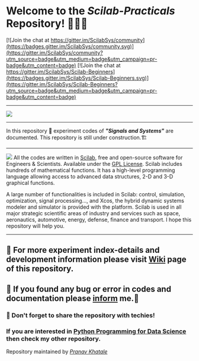# **Welcome to the _Scilab-Practicals_ Repository!** 🙏😎🎯

[![Join the chat at https://gitter.im/ScilabSys/community](https://badges.gitter.im/ScilabSys/community.svg)](https://gitter.im/ScilabSys/community?utm_source=badge&utm_medium=badge&utm_campaign=pr-badge&utm_content=badge) [![Join the chat at https://gitter.im/ScilabSys/Scilab-Beginners](https://badges.gitter.im/ScilabSys/Scilab-Beginners.svg)](https://gitter.im/ScilabSys/Scilab-Beginners?utm_source=badge&utm_medium=badge&utm_campaign=pr-badge&utm_content=badge)

***
![](https://www.scilab.org/sites/default/files/signal-plot.png)
***
In this repository 📁 experiment codes of _**"Signals and Systems"**_ are documented. This repository is still under construction.🏗 
***
![](https://www.scilab.org/sites/all/themes/scilab/images/logo.png)
All the codes are written in [Scilab](https://www.scilab.org/), free and open-source software for Engineers & Scientists. Available under the [GPL License](https://www.gnu.org/licenses/gpl-2.0.en.html). Scilab includes hundreds of mathematical functions. It has a high-level programming language allowing access to advanced data structures, 2-D and 3-D graphical functions.

A large number of functionalities is included in Scilab: control, simulation, optimization, signal processing..., and Xcos, the hybrid dynamic systems modeler and simulator is provided with the platform. Scilab is used in all major strategic scientific areas of industry and services such as space, aeronautics, automotive, energy, defense, finance and transport. I hope this repository will help you. 
***
## 📌 For more experiment index-details and development information please visit [Wiki](https://github.com/pranavkhatale/Scilab-Practicals/wiki) page of this repository.
## 📌 If you found any bug or error in codes and documentation please [inform](https://wa.me/918767313270) me.📢
### 📌 Don't forget to share the repository with techies!
### If you are interested in [Python Programming for Data Science](https://github.com/pranavkhatale/Python-for-Data-Science-Documentation) then check my other repository.
Repository maintained by [_Pranav Khatale_](https://www.facebook.com/pranav.khatale.94)

